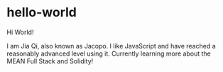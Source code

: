 # hello-world

Hi World!

I am Jia Qi, also known as Jacopo. I like JavaScript and have reached a reasonably advanced level using it.
Currently learning more about the MEAN Full Stack and Solidity!





